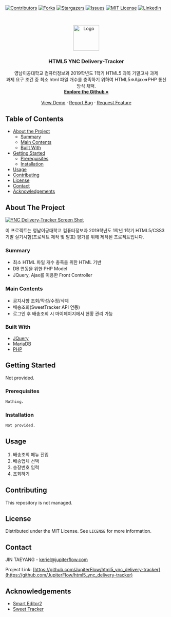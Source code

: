 <!--
*** Thanks for checking out this README Template. If you have a suggestion that would
*** make this better, please fork the repo and create a pull request or simply open
*** an issue with the tag "enhancement".
*** Thanks again! Now go create something AMAZING! :D
-->


<!-- PROJECT SHIELDS -->
<!--
*** I'm using markdown "reference style" links for readability.
*** Reference links are enclosed in brackets [ ] instead of parentheses ( ).
*** See the bottom of this document for the declaration of the reference variables
*** for contributors-url, forks-url, etc. This is an optional, concise syntax you may use.
*** https://www.markdownguide.org/basic-syntax/#reference-style-links
-->
[![Contributors][contributors-shield]][contributors-url]
[![Forks][forks-shield]][forks-url]
[![Stargazers][stars-shield]][stars-url]
[![Issues][issues-shield]][issues-url]
[![MIT License][license-shield]][license-url]
[![LinkedIn][linkedin-shield]][linkedin-url]



<!-- PROJECT LOGO -->
<br />
<p align="center">
  <a href="https://github.com/JupiterFlow/html5_ync_delivery-tracker">
    <img src="https://github.com/JupiterFlow/html5_ync_delivery-tracker/blob/master/images/README.png?raw=true" alt="Logo" width="80" height="80">
  </a>

  <h3 align="center">HTML5 YNC Delivery-Tracker</h3>

  <p align="center">
    영남이공대학교 컴퓨터정보과 2019학년도 1학기 HTML5 과목 기말고사 과제
    <br />
    과제 요구 조건 중 최소 html 파일 개수를 충족하기 위하여 HTML5=>Ajax=>PHP 통신 방식 채택.
    <br />
    <a href="https://github.com/JupiterFlow/html5_ync_delivery-tracker"><strong>Explore the Github »</strong></a>
    <br />
    <br />
    <a href="https://delivery.jupiterflow.com">View Demo</a>
    ·
    <a href="https://github.com/JupiterFlow/html5_ync_delivery-tracker/issues">Report Bug</a>
    ·
    <a href="https://github.com/JupiterFlow/html5_ync_delivery-tracker/issues">Request Feature</a>
  </p>
</p>


<!-- TABLE OF CONTENTS -->
## Table of Contents

* [About the Project](#about-the-project)
  * [Summary](#summary)
  * [Main Contents](#main-contents)
  * [Built With](#built-with)
* [Getting Started](#getting-started)
  * [Prerequisites](#prerequisites)
  * [Installation](#installation)
* [Usage](#usage)
* [Contributing](#contributing)
* [License](#license)
* [Contact](#contact)
* [Acknowledgements](#acknowledgements)



<!-- ABOUT THE PROJECT -->
## About The Project
[![YNC Delivery-Tracker Screen Shot][product-screenshot]](https://delivery.jupiterflow.com)

이 프로젝트는 영남이공대학교 컴퓨터정보과 2019학년도 1학년 1학기 HTML5/CSS3 기말 실기시험(프로젝트 제작 및 발표) 평가를 위해 제작된 프로젝트입니다.

### Summary
* 최소 HTML 파일 개수 충족을 위한 HTML 기반
* DB 연동을 위한 PHP Model
* JQuery, Ajax를 이용한 Front Controller

### Main Contents
* 공지사항 조회/작성/수정/삭제
* 배송조회(SweetTracker API 연동)
* 로그인 후 배송조회 시 마이페이지에서 현황 관리 가능

### Built With
* [JQuery](https://jquery.com)
* [MariaDB](https://mariadb.org)
* [PHP](https://www.php.net)

<!-- GETTING STARTED -->
## Getting Started
Not provided.

### Prerequisites
```sh
Nothing.
```

### Installation
```sh
Not provided.
```

<!-- USAGE EXAMPLES -->
## Usage
1. 배송조회 메뉴 진입
2. 배송업체 선택
3. 송장번호 입력
4. 조회하기


<!-- CONTRIBUTING -->
## Contributing
This repository is not managed.

<!--
Contributions are what make the open source community such an amazing place to be learn, inspire, and create. Any contributions you make are **greatly appreciated**.

1. Fork the Project
2. Create your Feature Branch (`git checkout -b PROFILE/REPO`)
3. Commit your Changes (`git commit -m 'Add some REPO'`)
4. Push to the Branch (`git push origin PROFILE/REPO`)
5. Open a Pull Request
-->


<!-- LICENSE -->
## License
Distributed under the MIT License. See `LICENSE` for more information.

<!-- CONTACT -->
## Contact
JIN TAEYANG - keriel@jupiterflow.com

Project Link: [https://github.com/JupiterFlow/html5_ync_delivery-tracker](https://github.com/JupiterFlow/html5_ync_delivery-tracker)


<!-- ACKNOWLEDGEMENTS -->
## Acknowledgements
* [Smart Editor2](https://github.com/naver/smarteditor2)
* [Sweet Tracker](http://www.sweettracker.co.kr/)



<!-- MARKDOWN LINKS & IMAGES -->
<!-- https://www.markdownguide.org/basic-syntax/#reference-style-links -->
[contributors-shield]: https://img.shields.io/github/contributors/JupiterFlow/html5_ync_delivery-tracker?style=flat-square
[contributors-url]: https://github.com/JupiterFlow/html5_ync_delivery-tracker/graphs/contributors

[forks-shield]: https://img.shields.io/github/forks/JupiterFlow/html5_ync_delivery-tracker?style=flat-square
[forks-url]: https://github.com/JupiterFlow/html5_ync_delivery-tracker/network/members

[stars-shield]: https://img.shields.io/github/stars/JupiterFlow/html5_ync_delivery-tracker?style=flat-square
[stars-url]: https://github.com/JupiterFlow/html5_ync_delivery-tracker/stargazers

[issues-shield]: https://img.shields.io/github/issues/JupiterFlow/html5_ync_delivery-tracker?style=flat-square
[issues-url]: https://github.com/JupiterFlow/html5_ync_delivery-tracker/issues

[license-shield]: https://img.shields.io/github/license/JupiterFlow/html5_ync_delivery-tracker?style=flat-square
[license-url]: https://github.com/JupiterFlow/html5_ync_delivery-tracker/blob/master/LICENSE.txt

[linkedin-shield]: https://img.shields.io/badge/-LinkedIn-black.svg?style=flat-square&logo=linkedin&colorB=555
[linkedin-url]: https://linkedin.com/in/jupiterflow

[product-screenshot]: https://github.com/JupiterFlow/html5_ync_delivery-tracker/images/workspace.JPG